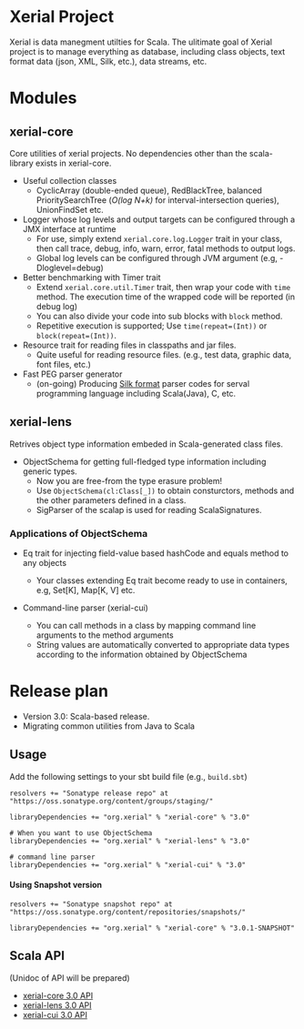 Xerial Project
===========

Xerial is data manegment utilties for Scala. 
The ulitimate goal of Xerial project is to manage everything as database,
including class objects, text format data (json, XML, Silk, etc.), data
streams, etc.

# Modules

## xerial-core
Core utilities of xerial projects. No dependencies other than the
scala-library exists in xerial-core.
 
 * Useful collection classes
     * CyclicArray (double-ended queue), RedBlackTree, balanced PrioritySearchTree (*O(log N+k)* for interval-intersection queries), UnionFindSet etc.
 * Logger whose log levels and output targets can be configured through a JMX interface at runtime
     * For use, simply extend `xerial.core.log.Logger` trait in your class, then call trace, debug, info, warn, error, fatal methods to output logs.
     * Global log levels can be configured through JVM argument (e.g, -Dloglevel=debug) 
 * Better benchmarking with Timer trait
     * Extend `xerial.core.util.Timer` trait, then wrap your code with `time`
 method. The execution time of the wrapped code will be reported (in debug log)
     * You can also divide your code into sub blocks with `block` method.
     * Repetitive execution is supported; Use `time(repeat=(Int))` or `block(repeat=(Int))`.
 * Resource trait for reading files in classpaths and jar files. 
    * Quite useful for reading resource files. (e.g., test data, graphic data, font files, etc.)
 * Fast PEG parser generator
    * (on-going) Producing [Silk format](http://xerial.org/silk) parser codes for serval programming language including Scala(Java), C, etc.
  
## xerial-lens
Retrives object type information embeded in Scala-generated class files. 

 * ObjectSchema for getting full-fledged type information including generic types. 
    * Now you are free-from the type erasure problem!
    * Use `ObjectSchema(cl:Class[_])` to obtain consturctors, methods and the other parameters defined in a class.  
    * SigParser of the scalap is used for reading ScalaSignatures.

### Applications of ObjectSchema
 * Eq trait for injecting field-value based hashCode and equals method to any objects
    * Your classes extending Eq trait become ready to use in containers, e.g, Set[K], Map[K, V] etc.  

 * Command-line parser (xerial-cui)
   * You can call methods in a class by mapping command line arguments to the method arguments
   * String values are automatically converted to appropriate data types according to the information obtained by ObjectSchema

# Release plan

 * Version 3.0: Scala-based release. 
  * Migrating common utilities from Java to Scala

## Usage
Add the following settings to your sbt build file (e.g., `build.sbt`)

    resolvers += "Sonatype release repo" at "https://oss.sonatype.org/content/groups/staging/"

    libraryDependencies += "org.xerial" % "xerial-core" % "3.0"
    
    # When you want to use ObjectSchema
    libraryDependencies += "org.xerial" % "xerial-lens" % "3.0"

    # command line parser
    libraryDependencies += "org.xerial" % "xerial-cui" % "3.0"

#### Using Snapshot version

    resolvers += "Sonatype snapshot repo" at "https://oss.sonatype.org/content/repositories/snapshots/"
    
    libraryDependencies += "org.xerial" % "xerial-core" % "3.0.1-SNAPSHOT"


## Scala API

(Unidoc of API will be prepared)

* [xerial-core 3.0 API](https://oss.sonatype.org/service/local/repositories/releases/archive/org/xerial/xerial-core/3.0/xerial-core-3.0-javadoc.jar/!/index.html)
* [xerial-lens 3.0 API](https://oss.sonatype.org/service/local/repositories/releases/archive/org/xerial/xerial-lens/3.0/xerial-lens-3.0-javadoc.jar/!/index.html)
* [xerial-cui 3.0 API](https://oss.sonatype.org/service/local/repositories/releases/archive/org/xerial/xerial-cui/3.0/xerial-cui-3.0-javadoc.jar/!/index.html)

